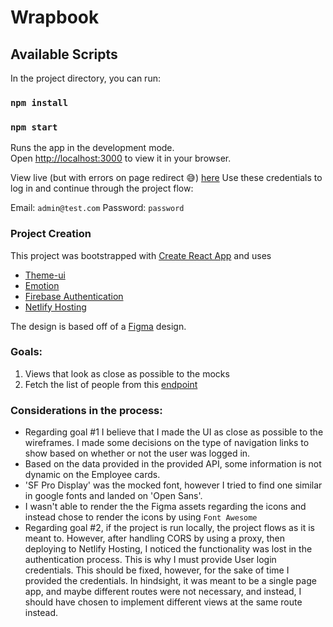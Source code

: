 # Wrapbook

## Available Scripts
In the project directory, you can run:

### `npm install`
### `npm start`
Runs the app in the development mode.\
Open [http://localhost:3000](http://localhost:3000) to view it in your browser.

View live (but with errors on page redirect 😅) [here](https://wrapbook-nicole.netlify.app/)
Use these credentials to log in and continue through the project flow:

Email: `admin@test.com`
Password: `password`

### Project Creation

This project was bootstrapped with [Create React App](https://github.com/facebook/create-react-app) and uses 
- [Theme-ui](https://theme-ui.com/)
- [Emotion](https://emotion.sh/docs/introduction)
- [Firebase Authentication](https://firebase.google.com/docs/auth)
- [Netlify Hosting](https://www.netlify.com/)

The design is based off of a [Figma](https://www.figma.com/file/emF3ph53KWyCzwD5XjgGWd/Wrapbook-Frontend-Developer-Challenge?node-id=0%3A1) design.

### Goals:

1. Views that look as close as possible to the mocks
2. Fetch the list of people from this [endpoint](https://castandcrew.herokuapp.com/people)

### Considerations in the process:

- Regarding goal #1 I believe that I made the UI as close as possible to the wireframes. I made some decisions on the type of navigation links to show based on whether or not the user was logged in. 
- Based on the data provided in the provided API, some information is not dynamic on the Employee cards. 
- 'SF Pro Display' was the mocked font, however I tried to find one similar in google fonts and landed on 'Open Sans'. 
- I wasn't able to render the the Figma assets regarding the icons and instead chose to render the icons by using `Font Awesome`
- Regarding goal #2, if the project is run locally, the project flows as it is meant to. However, after handling CORS by using a proxy, then deploying to Netlify Hosting, I noticed the functionality was lost in the authentication process. This is why I must provide User login credentials. This should be fixed, however, for the sake of time I provided the credentials. In hindsight, it was meant to be a single page app, and maybe different routes were not necessary, and instead, I should have chosen to implement different views at the same route instead.



